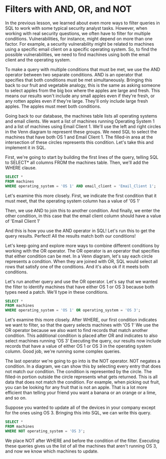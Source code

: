 
# Filters with AND, OR, and NOT

In the previous lesson, we learned about even more ways to filter queries in SQL to work with some typical security analyst tasks. However, when working with real security questions, we often have to filter for multiple conditions. Vulnerabilities, for instance, might depend on more than one factor. For example, a security vulnerability might be related to machines using a specific email client on a specific operating system. So, to find the possible vulnerabilities, we need to find machines using both the email client and the operating system.

To make a query with multiple conditions that must be met, we use the AND operator between two separate conditions. AND is an operator that specifies that both conditions must be met simultaneously. Bringing this back to our fruit and vegetable analogy, this is the same as asking someone to select apples from the big box where the apples are large and fresh. This means our results won't include any small apples even if they're fresh, or any rotten apples even if they're large. They'll only include large fresh apples. The apples must meet both conditions.

Going back to our database, the machines table lists all operating systems and email clients. We want a list of machines running Operating System 1 and a list of machines using Email Client 1. We'll use the left and right circles in the Venn diagram to represent these groups. We need SQL to select the machines that have both OS 1 and Email Client 1. The filled-in area at the intersection of these circles represents this condition. Let's take this and implement it in SQL.

First, we're going to start by building the first lines of the query, telling SQL to SELECT* all columns FROM the machines table. Then, we'll add the WHERE clause.

```sql
SELECT *
FROM machines
WHERE operating_system = 'OS 1' AND email_client = 'Email_Client 1';
```

Let's examine this more closely. First, we indicate the first condition that it must meet, that the operating system column has a value of '0S 1'

Then, we use AND to join this to another condition. And finally, we enter the other condition, in this case that the email client column should have a value of 'Email Client 1'

And this is how you use the AND operator in SQL! Let's run this to get the query results. Perfect! All the results match both our conditions!

Let's keep going and explore more ways to combine different conditions by working with the OR operator. The OR operator is an operator that specifies that either condition can be met. In a Venn diagram, let's say each circle represents a condition. When they are joined with OR, SQL would select all rows that satisfy one of the conditions. And it's also ok if it meets both conditions.

Let's run another query and use the OR operator. Let's say that we wanted the filter to identify machines that have either OS 1 or OS 3 because both types need a patch. We'll type in these conditions.

```sql
SELECT *
FROM machines
WHERE operating_system = 'OS 1' OR operating_system = 'OS 3';
```

Let's examine this more closely. After WHERE, our first condition indicates we want to filter, so that the query selects machines with 'OS 1' We use the OR operator because we also want to find records that match another condition. This additional condition is placed after OR and indicates to also select machines running 'OS 3' Executing the query, our results now include records that have a value of either OS 1 or OS 3 in the operating system column. Good job, we're running some complex queries.

The last operator we're going to go into is the NOT operator. NOT negates a condition. In a diagram, we can show this by selecting every entry that does not match our condition. The condition is represented by the circle. The filled-in portion outside the circle represents what gets returned. This is all data that does not match the condition. For example, when picking out fruit, you can be looking for any fruit that is not an apple. That is a lot more efficient than telling your friend you want a banana or an orange or a lime, and so on.

Suppose you wanted to update all of the devices in your company except for the ones using OS 3. Bringing this into SQL, we can write this query.

```sql
SELECT *
FROM machines
WHERE NOT operating_system = 'OS 3';
```

We place NOT after WHERE and before the condition of the filter. Executing these queries gives us the list of all the machines that aren't running OS 3, and now we know which machines to update.